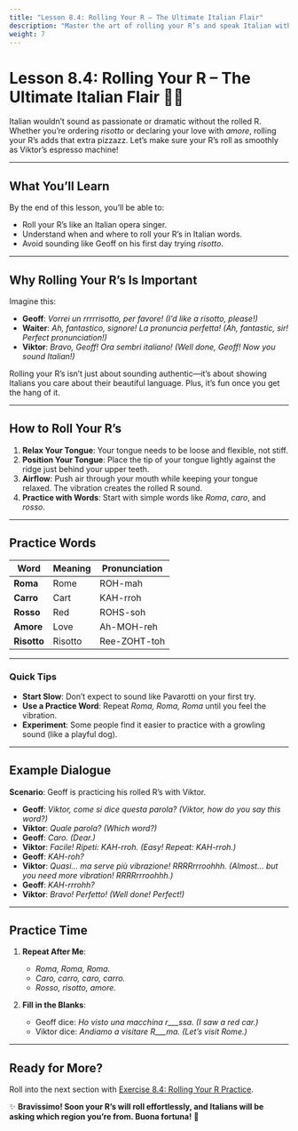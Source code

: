 ```yaml
---
title: "Lesson 8.4: Rolling Your R – The Ultimate Italian Flair"
description: "Master the art of rolling your R’s and speak Italian with flair and confidence."
weight: 7
---
```


# Lesson 8.4: Rolling Your R – The Ultimate Italian Flair 🎵🔤  

Italian wouldn’t sound as passionate or dramatic without the rolled R. Whether you’re ordering *risotto* or declaring your love with *amore*, rolling your R’s adds that extra pizzazz. Let’s make sure your R’s roll as smoothly as Viktor’s espresso machine!

---

## What You’ll Learn  

By the end of this lesson, you’ll be able to:  
- Roll your R’s like an Italian opera singer.  
- Understand when and where to roll your R’s in Italian words.  
- Avoid sounding like Geoff on his first day trying *risotto*.  

---

## Why Rolling Your R’s Is Important  

Imagine this:  
- **Geoff**: *Vorrei un rrrrrisotto, per favore!* *(I’d like a risotto, please!)*  
- **Waiter**: *Ah, fantastico, signore! La pronuncia perfetta!* *(Ah, fantastic, sir! Perfect pronunciation!)*  
- **Viktor**: *Bravo, Geoff! Ora sembri italiano!* *(Well done, Geoff! Now you sound Italian!)*  

Rolling your R’s isn’t just about sounding authentic—it’s about showing Italians you care about their beautiful language. Plus, it’s fun once you get the hang of it.

---

## How to Roll Your R’s  

1. **Relax Your Tongue**: Your tongue needs to be loose and flexible, not stiff.  
2. **Position Your Tongue**: Place the tip of your tongue lightly against the ridge just behind your upper teeth.  
3. **Airflow**: Push air through your mouth while keeping your tongue relaxed. The vibration creates the rolled R sound.  
4. **Practice with Words**: Start with simple words like *Roma*, *caro*, and *rosso*.  

---

## Practice Words  

| Word       | Meaning     | Pronunciation     |  
|------------|-------------|-------------------|  
| **Roma**   | Rome        | ROH-mah          |  
| **Carro**  | Cart        | KAH-rroh         |  
| **Rosso**  | Red         | ROHS-soh         |  
| **Amore**  | Love        | Ah-MOH-reh       |  
| **Risotto**| Risotto     | Ree-ZOHT-toh     |  

---

### Quick Tips  

- **Start Slow**: Don’t expect to sound like Pavarotti on your first try.  
- **Use a Practice Word**: Repeat *Roma, Roma, Roma* until you feel the vibration.  
- **Experiment**: Some people find it easier to practice with a growling sound (like a playful dog).  

---

## Example Dialogue  

**Scenario**: Geoff is practicing his rolled R’s with Viktor.  

- **Geoff**: *Viktor, come si dice questa parola?* *(Viktor, how do you say this word?)*  
- **Viktor**: *Quale parola?* *(Which word?)*  
- **Geoff**: *Caro.* *(Dear.)*  
- **Viktor**: *Facile! Ripeti: KAH-rroh.* *(Easy! Repeat: KAH-rroh.)*  
- **Geoff**: *KAH-roh?*  
- **Viktor**: *Quasi… ma serve più vibrazione! RRRRrrroohhh.* *(Almost… but you need more vibration! RRRRrrroohhh.)*  
- **Geoff**: *KAH-rrrohh?*  
- **Viktor**: *Bravo! Perfetto!* *(Well done! Perfect!)*  

---

## Practice Time  

1. **Repeat After Me**:  
   - *Roma, Roma, Roma.*  
   - *Caro, carro, caro, carro.*  
   - *Rosso, risotto, amore.*  

2. **Fill in the Blanks**:  
   - Geoff dice: *Ho visto una macchina r___ssa.* *(I saw a red car.)*  
   - Viktor dice: *Andiamo a visitare R___ma.* *(Let’s visit Rome.)*  

---

## Ready for More?  

Roll into the next section with [Exercise 8.4: Rolling Your R Practice](../exercise8.4/).  

✨ **Bravissimo! Soon your R’s will roll effortlessly, and Italians will be asking which region you’re from. Buona fortuna!** 🌟  
